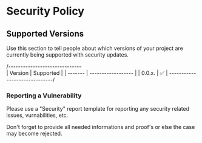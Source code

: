 # Security Policy

## Supported Versions

Use this section to tell people about which versions of your project are
currently being supported with security updates.

/------------------------------\
| Version |     Supported     |
| ------- | ------------------ |
| 0.0.x.  | :white_check_mark: |
\------------------------------/

### Reporting a Vulnerability

Please use a "Security" report template for reporting any security related issues, vurnabilities, etc.

Don't forget to provide all needed informations and proof's or else the case may become rejected.
